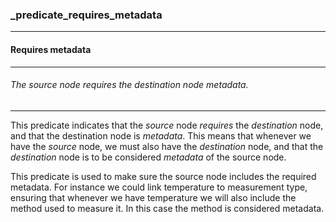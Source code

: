 ### _predicate_requires_metadata



------
#### Requires metadata



------
###### The source node requires the destination node metadata.



------
This predicate indicates that the *source* node *requires* the *destination* node, and that the destination node is *metadata*. This means that whenever we have the *source* node, we must also have the *destination* node, and that the *destination* node is to be considered *metadata* of the source node.

This predicate is used to make sure the source node includes the required metadata.  For instance we could link temperature to measurement type, ensuring that whenever we have temperature we will also include the method used to measure it. In this case the method is considered metadata.